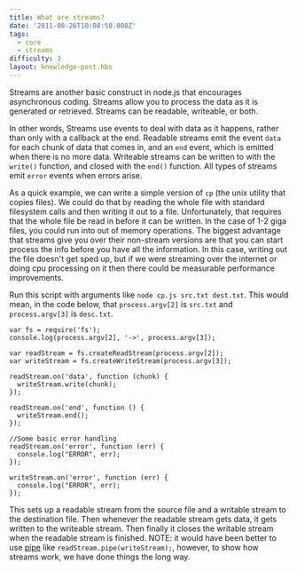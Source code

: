 ```yaml
---
title: What are streams?
date: '2011-08-26T10:08:50.000Z'
tags:
  - core
  - streams
difficulty: 3
layout: knowledge-post.hbs
---
```


Streams are another basic construct in node.js that encourages asynchronous coding. Streams allow you to process the data as it is generated or retrieved. Streams can be readable, writeable, or both.

In other words, Streams use events to deal with data as it happens, rather than only with a callback at the end.  Readable streams emit the event `data` for each chunk of data that comes in, and an `end` event, which is emitted when there is no more data. Writeable streams can be written to with the `write()` function, and closed with the `end()` function.  All types of streams emit `error` events when errors arise.

As a quick example, we can write a simple version of `cp` (the unix utility that copies files). We could do that by reading the whole file with standard filesystem calls and then writing it out to a file. Unfortunately, that requires that the whole file be read in before it can be written. In the case of 1-2 giga files, you could run into out of memory operations. The biggest advantage that streams give you over their non-stream versions are that you can start process the info before you have all the information. In this case, writing out the file doesn't get sped up, but if we were streaming over the internet or doing cpu processing on it then there could be measurable performance improvements.

Run this script with arguments like `node cp.js src.txt dest.txt`. This would mean, in the code below, that `process.argv[2]` is `src.txt` and `process.argv[3]` is `desc.txt`.

    var fs = require('fs');
    console.log(process.argv[2], '->', process.argv[3]);

    var readStream = fs.createReadStream(process.argv[2]);
    var writeStream = fs.createWriteStream(process.argv[3]);

    readStream.on('data', function (chunk) {
      writeStream.write(chunk);
    });

    readStream.on('end', function () {
      writeStream.end();
    });

    //Some basic error handling
    readStream.on('error', function (err) {
      console.log("ERROR", err);
    });

    writeStream.on('error', function (err) {
      console.log("ERROR", err);
    });

This sets up a readable stream from the source file and a writable stream to the destination file. Then whenever the readable stream gets data, it gets written to the writeable stream. Then finally it closes the writable stream when the readable stream is finished. NOTE: it would have been better to use [pipe](/how-to-use-stream-pipe) like `readStream.pipe(writeStream);`, however, to show how streams work, we have done things the long way.
